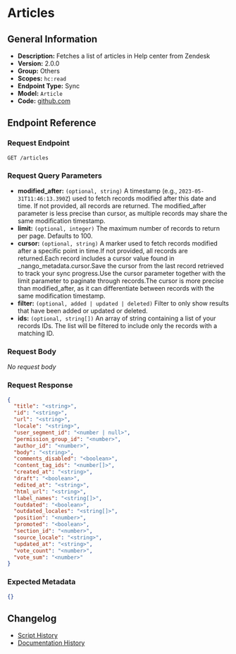 <!-- BEGIN GENERATED CONTENT -->
# Articles

## General Information

- **Description:** Fetches a list of articles in Help center from Zendesk
- **Version:** 2.0.0
- **Group:** Others
- **Scopes:** `hc:read`
- **Endpoint Type:** Sync
- **Model:** `Article`
- **Code:** [github.com](https://github.com/NangoHQ/integration-templates/tree/main/integrations/zendesk/syncs/articles.ts)


## Endpoint Reference

### Request Endpoint

`GET /articles`

### Request Query Parameters

- **modified_after:** `(optional, string)` A timestamp (e.g., `2023-05-31T11:46:13.390Z`) used to fetch records modified after this date and time. If not provided, all records are returned. The modified_after parameter is less precise than cursor, as multiple records may share the same modification timestamp.
- **limit:** `(optional, integer)` The maximum number of records to return per page. Defaults to 100.
- **cursor:** `(optional, string)` A marker used to fetch records modified after a specific point in time.If not provided, all records are returned.Each record includes a cursor value found in _nango_metadata.cursor.Save the cursor from the last record retrieved to track your sync progress.Use the cursor parameter together with the limit parameter to paginate through records.The cursor is more precise than modified_after, as it can differentiate between records with the same modification timestamp.
- **filter:** `(optional, added | updated | deleted)` Filter to only show results that have been added or updated or deleted.
- **ids:** `(optional, string[])` An array of string containing a list of your records IDs. The list will be filtered to include only the records with a matching ID.

### Request Body

_No request body_

### Request Response

```json
{
  "title": "<string>",
  "id": "<string>",
  "url": "<string>",
  "locale": "<string>",
  "user_segment_id": "<number | null>",
  "permission_group_id": "<number>",
  "author_id": "<number>",
  "body": "<string>",
  "comments_disabled": "<boolean>",
  "content_tag_ids": "<number[]>",
  "created_at": "<string>",
  "draft": "<boolean>",
  "edited_at": "<string>",
  "html_url": "<string>",
  "label_names": "<string[]>",
  "outdated": "<boolean>",
  "outdated_locales": "<string[]>",
  "position": "<number>",
  "promoted": "<boolean>",
  "section_id": "<number>",
  "source_locale": "<string>",
  "updated_at": "<string>",
  "vote_count": "<number>",
  "vote_sum": "<number>"
}
```

### Expected Metadata

```json
{}
```

## Changelog

- [Script History](https://github.com/NangoHQ/integration-templates/commits/main/integrations/zendesk/syncs/articles.ts)
- [Documentation History](https://github.com/NangoHQ/integration-templates/commits/main/integrations/zendesk/syncs/articles.md)

<!-- END  GENERATED CONTENT -->


